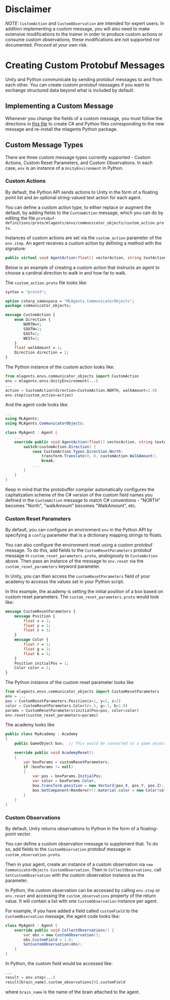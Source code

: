 # Disclaimer
*NOTE:* `CustomAction` and `CustomObservation` are intended for expert users. In addition implementing a custom message, you will also need to make extensive modifications to the trainer in order to produce custom actions or consume custom observations; these modifications are not supported nor documented. *Proceed at your own risk*.

# Creating Custom Protobuf Messages

Unity and Python communicate by sending protobuf messages to and from each other. You can create custom protobuf messages if you want to exchange structured data beyond what is included by default. 

## Implementing a Custom Message

Whenever you change the fields of a custom message, you must follow the directions in [this file](../protobuf-definitions/README.md) to create C# and Python files corresponding to the new message and re-install the mlagents Python package.

## Custom Message Types

There are three custom message types currently supported - Custom Actions, Custom Reset Parameters, and Custom Observations. In each case, `env` is an instance of a `UnityEnvironment` in Python.

### Custom Actions

By default, the Python API sends actions to Unity in the form of a floating point list and an optional string-valued text action for each agent.

You can define a custom action type, to either replace or augment the default, by adding fields to the `CustomAction` message, which you can do by editing the file `protobuf-definitions/proto/mlagents/envs/communicator_objects/custom_action.proto`. 

Instances of custom actions are set via the `custom_action` parameter of the `env.step`. An agent receives a custom action by defining a method with the signature:

```csharp
public virtual void AgentAction(float[] vectorAction, string textAction, CommunicatorObjects.CustomAction customAction)
```

Below is an example of creating a custom action that instructs an agent to choose a cardinal direction to walk in and how far to walk. 

The `custom_action.proto` file looks like:

```protobuf
syntax = "proto3";

option csharp_namespace = "MLAgents.CommunicatorObjects";
package communicator_objects;

message CustomAction {
    enum Direction {
        NORTH=0;
        SOUTH=1;
        EAST=2;
        WEST=3;
    }
    float walkAmount = 1;    
    Direction direction = 2;
}
```

The Python instance of the custom action looks like:

```python
from mlagents.envs.communicator_objects import CustomAction
env = mlagents.envs.UnityEnvironment(...)
...
action = CustomAction(direction=CustomAction.NORTH, walkAmount=2.0)
env.step(custom_action=action)
```

And the agent code looks like:

```csharp
...
using MLAgents;
using MLAgents.CommunicatorObjects;

class MyAgent : Agent {
    ...
    override public void AgentAction(float[] vectorAction, string textAction, CustomAction customAction) {
        switch(customAction.Direction) {
            case CustomAction.Types.Direction.North:
                transform.Translate(0, 0, customAction.WalkAmount);
                break;
            ...
        }
    }
}
```

Keep in mind that the protobuffer compiler automatically configures the capitalization scheme of the C# version of the custom field names you defined in the `CustomAction` message to match C# conventions - "NORTH" becomes "North", "walkAmount" becomes "WalkAmount", etc.

### Custom Reset Parameters

By default, you can configure an environment `env` in the Python API by specifying a `config` parameter that is a dictionary mapping strings to floats. 

You can also configure the environment reset using a custom protobuf message. To do this, add fields to the `CustomResetParameters` protobuf message in `custom_reset_parameters.proto`, analogously to `CustomAction` above. Then pass an instance of the message to `env.reset` via the `custom_reset_parameters` keyword parameter.

In Unity, you can then access the `customResetParameters` field of your academy to accesss the values set in your Python script.

In this example, the academy is setting the initial position of a box based on custom reset parameters.  The `custom_reset_parameters.proto` would look like:

```protobuf
message CustomResetParameters {
    message Position {
        float x = 1;
        float y = 2;
        float z = 3;
    }
    message Color {
        float r = 1;
        float g = 2;
        float b = 3;
    }
    Position initialPos = 1;
    Color color = 2;
}
```

The Python instance of the custom reset parameter looks like

```python
from mlagents.envs.communicator_objects import CustomResetParameters
env = ...
pos = CustomResetParameters.Position(x=1, y=1, z=2)
color = CustomResetParameters.Color(r=.5, g=.1, b=1.0)
params = CustomResetParameters(initialPos=pos, color=color)
env.reset(custom_reset_parameters=params)
```

The academy looks like

```csharp
public class MyAcademy : Academy
{
    public GameObject box;  // This would be connected to a game object in your scene in the Unity editor.

    override public void AcademyReset()
    {
        var boxParams = customResetParameters;
        if (boxParams != null)
        {
            var pos = boxParams.InitialPos;
            var color = boxParams.Color;
            box.transform.position = new Vector3(pos.X, pos.Y, pos.Z);
            box.GetComponent<Renderer>().material.color = new Color(color.R, color.G, color.B);
        }
    }
}
```

### Custom Observations

By default, Unity returns observations to Python in the form of a floating-point vector. 

You can define a custom observation message to supplement that. To do so, add fields to the `CustomObservation` protobuf message in `custom_observation.proto`. 

Then in your agent, create an instance of a custom observation via `new CommunicatorObjects.CustomObservation`. Then in `CollectObservations`, call `SetCustomObservation` with the custom observation instance as the parameter.

In Python, the custom observation can be accessed by calling `env.step` or `env.reset` and accessing the `custom_observations` property of the return value. It will contain a list with one `CustomObservation` instance per agent.

For example, if you have added a field called `customField` to the `CustomObservation` message, the agent code looks like:

```csharp
class MyAgent : Agent {
    override public void CollectObservations() {
        var obs = new CustomObservation();
        obs.CustomField = 1.0;
        SetCustomObservation(obs);
    }    
}
```

In Python, the custom field would be accessed like:

```python
...
result = env.step(...)
result[brain_name].custom_observations[0].customField
```

where `brain_name` is the name of the brain attached to the agent.
